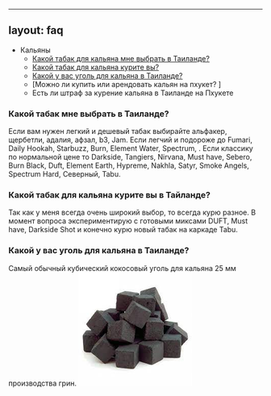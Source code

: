 

---
layout: faq
---





- Кальяны
  - [Какой табак для кальяна мне выбрать в Таиланде?](#tabak)
  - [Какой табак для кальяна курите вы?](#tabakpuma)
  - [Какой у вас уголь для кальяна в Таиланде?](#ugol)
  - [Можно ли купить или арендовать кальян на пхукет? ]
  - Есть ли штраф за курение кальяна в Таиланде на Пхукете

### <a name="tabak"></a>Какой табак мне выбрать в Таиланде?
Если вам нужен легкий и дешевый табак выбирайте альфакер, щербетли, адалия, афзал, b3, Jam. Если легчий и подороже до Fumari, Daily Hookah, Starbuzz, Burn, Element Water, Spectrum, . Если классику по нормальной цене то Darkside, Tangiers, Nirvana, Must have, Sebero, Burn Black, Duft, Element Earth, Hypreme, Nakhla, Satyr, Smoke Angels, Spectrum Hard, Северный, Tabu.

### <a name="tabakpuma"></a>Какой табак для кальяна курите вы в Тайланде?
Так как у меня всегда очень широкий выбор, то всегда курю разное. В момент вопроса экспериментирую с готовыми миксами DUFT, Must have, Darkside Shot и конечно курю новый табак на каркаде Tabu.

### <a name="ugol"></a>Какой у вас уголь для кальяна в Таиланде?
Самый обычный кубический кокосовый уголь для кальяна 25 мм производства грин. 
![Кокосовый уголь для кальяна в Тайланде](https://raw.githubusercontent.com/stufently/thaihookahfaq.ru/main/_pic/ugol.jpg)

